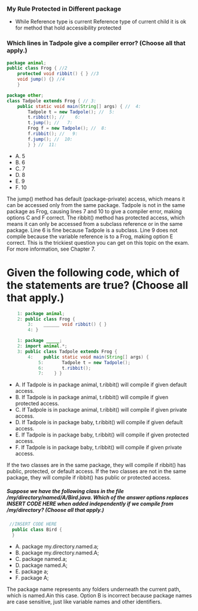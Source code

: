### My  Rule Protected in Different package
* While Reference type is current Reference type of current child it is ok for method that hold accessibility protected

### Which lines in Tadpole give a compiler error? (Choose all that apply.)
```java
package animal;
public class Frog { //2
    protected void ribbit() { } //3
    void jump() {} //4
    }

package other;
class Tadpole extends Frog { // 3:
    public static void main(String[] args) { //  4:
        Tadpole t = new Tadpole(); //  5:
        t.ribbit(); //    6:
        t.jump(); //   7:
        Frog f = new Tadpole(); //  8:
        f.ribbit(); //   9:
        f.jump(); //  10:
        } } //  11:
```
* A. 5
* B. 6
* C. 7
* D. 8
* E. 9
* F. 10

The jump() method has default (package-private) access, which means it can be accessed only from the same package.
Tadpole is not in the same package as Frog, causing lines 7 and 10 to give a compiler error, making options C and F correct.
The ribbit() method has protected access, which means it can only be accessed from a subclass reference or in the same package.
Line 6 is fine because Tadpole is a subclass. Line 9 does not compile because the variable reference is to a Frog, making option E correct.
This is the trickiest question you can get on this topic on the exam. For more information, see Chapter 7.

# Given the following code, which of the statements are true? (Choose all that apply.)
```java
    1: package animal;
    2: public class Frog {
        3:    ______ void ribbit() { }
        4: }

    1: package _____;
    2: import animal.*;
    3: public class Tadpole extends Frog {
        4:    public static void main(String[] args) {
            5:       Tadpole t = new Tadpole();
            6:       t.ribbit();
            7:    } }
```

*  A. If Tadpole is in package animal, t.ribbit() will compile if given default access.
*  B. If Tadpole is in package animal, t.ribbit() will compile if given protected access.
*  C. If Tadpole is in package animal, t.ribbit() will compile if given private access.
*  D. If Tadpole is in package baby, t.ribbit() will compile if given default access.
*  E. If Tadpole is in package baby, t.ribbit() will compile if given protected access.
*  F. If Tadpole is in package baby, t.ribbit() will compile if given private access.

If the two classes are in the same package, they will compile if ribbit() has public, protected, or default access.
If the two classes are not in the same package, they will compile if ribbit() has public or protected access.

##### Suppose we have the following class in the file /my/directory/named/A/Bird.java. Which of the answer options replaces INSERT CODE HERE when added independently if we compile from /my/directory? (Choose all that apply.)
```java
 //INSERT CODE HERE
  public class Bird {
  }
```
* A. package my.directory.named.a;
* B. package my.directory.named.A;
* C. package named.a;
* D. package named.A;
* E. package a;
* F. package A;

The package name represents any folders underneath the current path, which is named.Ain this case.
Option B is incorrect because package names are case sensitive, just like variable names and other identifiers.